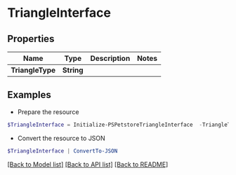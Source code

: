 # TriangleInterface
## Properties

Name | Type | Description | Notes
------------ | ------------- | ------------- | -------------
**TriangleType** | **String** |  | 

## Examples

- Prepare the resource
```powershell
$TriangleInterface = Initialize-PSPetstoreTriangleInterface  -TriangleType null
```

- Convert the resource to JSON
```powershell
$TriangleInterface | ConvertTo-JSON
```

[[Back to Model list]](../README.md#documentation-for-models) [[Back to API list]](../README.md#documentation-for-api-endpoints) [[Back to README]](../README.md)

